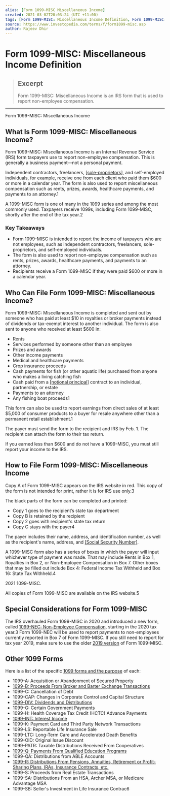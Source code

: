 ```yaml
---
alias: [Form 1099-MISC Miscellaneous Income]
created: 2021-03-02T20:03:24 (UTC +11:00)
tags: [Form 1099-MISC: Miscellaneous Income Definition, Form 1099-MISC: Miscellaneous Income]
source: https://www.investopedia.com/terms/f/form1099-misc.asp
author: Rajeev Dhir
---
```


# Form 1099-MISC: Miscellaneous Income Definition

> ## Excerpt
> Form 1099-MISC: Miscellaneous Income is an IRS form that is used to report non-employee compensation.

---

Form 1099-MISC: Miscellaneous Income
## What Is Form 1099-MISC: Miscellaneous Income?

Form 1099-MISC: Miscellaneous Income is an Internal Revenue Service (IRS) form taxpayers use to report non-employee compensation. This is generally a business payment—not a personal payment.

Independent contractors, freelancers, [[sole-proprietors]](https://www.investopedia.com/terms/s/soleproprietorship.asp), and self-employed individuals, for example, receive one from each client who paid them $600 or more in a calendar year. The form is also used to report miscellaneous compensation such as rents, prizes, awards, healthcare payments, and payments to an attorney.1

A 1099-MISC form is one of many in the 1099 series and among the most commonly used. Taxpayers receive 1099s, including Form 1099-MISC, shortly after the end of the tax year.2 

### Key Takeaways

-   Form 1099-MISC is intended to report the income of taxpayers who are not employees, such as independent contractors, freelancers, sole-proprietors, and self-employed individuals.
-   The form is also used to report non-employee compensation such as rents, prizes, awards, healthcare payments, and payments to an attorney.
-   Recipients receive a Form 1099-MISC if they were paid $600 or more in a calendar year.

## Who Can File Form 1099-MISC: Miscellaneous Income?

Form 1099-MISC: Miscellaneous Income is completed and sent out by someone who has paid at least $10 in royalties or broker payments instead of dividends or tax-exempt interest to another individual. The form is also sent to anyone who received at least $600 in:

-   Rents
-   Services performed by someone other than an employee
-   Prizes and awards
-   Other income payments
-   Medical and healthcare payments
-   Crop insurance proceeds
-   Cash payments for fish (or other aquatic life) purchased from anyone who makes a living catching fish
-   Cash paid from a [[notional principal]](https://www.investopedia.com/terms/n/notionalprincipalamount.asp) contract to an individual, partnership, or estate
-   Payments to an attorney
-   Any fishing boat proceeds1

This form can also be used to report earnings from direct sales of at least $5,000 of consumer products to a buyer for resale anywhere other than a permanent retail establishment.1

The payer must send the form to the recipient and IRS by Feb. 1. The recipient can attach the form to their tax return.

If you earned less than $600 and do not have a 1099-MISC, you must still report your income to the IRS.

## How to File Form 1099-MISC: Miscellaneous Income

Copy A of Form 1099-MISC appears on the IRS website in red. This copy of the form is not intended for print, rather it is for IRS use only.3

The black parts of the form can be completed and printed:

-   Copy 1 goes to the recipient’s state tax department
-   Copy B is retained by the recipient
-   Copy 2 goes with recipient's state tax return
-   Copy C stays with the payer4

The payer includes their name, address, and identification number, as well as the recipient's name, address, and [[Social Security Number]](https://www.investopedia.com/terms/s/ssn.asp).

A 1099-MISC form also has a series of boxes in which the payer will input whichever type of payment was made. That may include Rents in Box 1, Royalties in Box 2, or Non-Employee Compensation in Box 7. Other boxes that may be filled out include Box 4: Federal Income Tax Withheld and Box 16: State Tax Withheld.4

2021 1099-MISC.

All copies of Form 1099-MISC are available on the IRS website.5

## Special Considerations for Form 1099-MISC

The IRS overhauled Form 1099-MISC in 2020 and introduced a new form, called [1099-NEC: Non-Employee Compensation](https://www.irs.gov/pub/irs-pdf/f1099nec.pdf), starting in the 2020 tax year.3 Form 1099-NEC will be used to report payments to non-employees currently reported in Box 7 of Form 1099-MISC. If you still need to report for tax year 2019, make sure to use the older [2019 version](https://www.irs.gov/pub/irs-prior/f1099msc--2019.pdf) of Form 1099-MISC.

## Other 1099 Forms

Here is a list of the specific [1099 forms and the purpose](https://www.investopedia.com/articles/personal-finance/082514/purpose-1099-forms.asp) of each:

-   1099-A: Acquisition or Abandonment of Secured Property
-   [1099-B: Proceeds From Broker and Barter Exchange Transactions](https://www.investopedia.com/terms/f/form-1099-b.asp)
-   1099-C: Cancellation of Debt
-   1099-CAP: Changes in Corporate Control and Capital Structure
-   [1099-DIV: Dividends and Distributions](https://www.irs.gov/pub/irs-pdf/f1099div.pdf)
-   1099-G: Certain Government Payments
-   1099-H: Health Coverage Tax Credit (HCTC) Advance Payments
-   [1099-INT: Interest Income](https://www.irs.gov/pub/irs-pdf/f1099int.pdf)
-   1099-K: Payment Card and Third Party Network Transactions
-   1099-LS: Reportable Life Insurance Sale
-   1099-LTC: Long-Term Care and Accelerated Death Benefits
-   1099-OID: Original Issue Discount
-   1099-PATR: Taxable Distributions Received From Cooperatives
-   [1099-Q: Payments From Qualified Education Programs](https://www.irs.gov/pub/irs-pdf/f1099q.pdf)
-   1099-QA: Distributions from ABLE Accounts
-   [1099-R: Distributions From Pensions, Annuities, Retirement or Profit-Sharing Plans, IRAs, Insurance Contracts, etc.](https://www.investopedia.com/terms/f/form1099r.asp) 
-   1099-S: Proceeds from Real Estate Transactions
-   1099-SA: Distributions From an HSA, Archer MSA, or Medicare Advantage MSA
-   1099-SB: Seller's Investment in Life Insurance Contrac6
